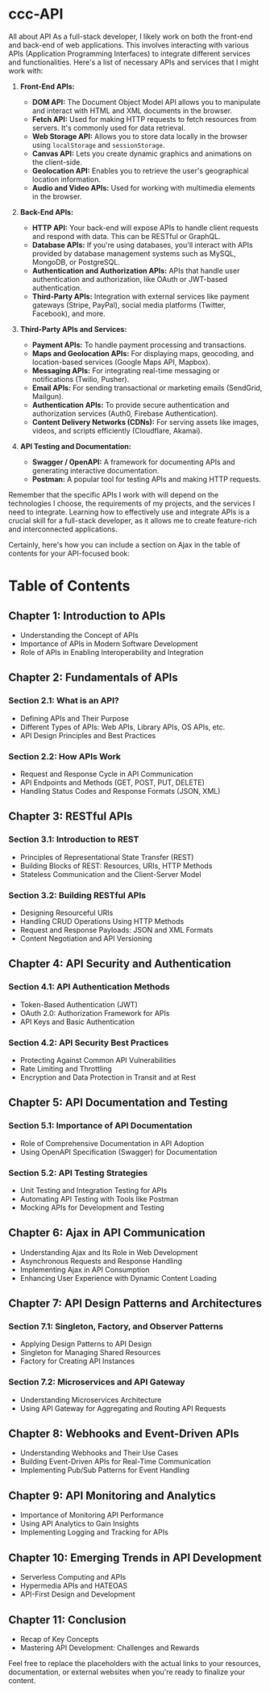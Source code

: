 # ccc-API
All about API
As a full-stack developer, I likely work on both the front-end and back-end of web applications. This involves interacting with various APIs (Application Programming Interfaces) to integrate different services and functionalities. Here's a list of necessary APIs and services that I might work with:

1. **Front-End APIs:**
   - **DOM API:** The Document Object Model API allows you to manipulate and interact with HTML and XML documents in the browser.
   - **Fetch API:** Used for making HTTP requests to fetch resources from servers. It's commonly used for data retrieval.
   - **Web Storage API:** Allows you to store data locally in the browser using `localStorage` and `sessionStorage`.
   - **Canvas API:** Lets you create dynamic graphics and animations on the client-side.
   - **Geolocation API:** Enables you to retrieve the user's geographical location information.
   - **Audio and Video APIs:** Used for working with multimedia elements in the browser.

2. **Back-End APIs:**
   - **HTTP API:** Your back-end will expose APIs to handle client requests and respond with data. This can be RESTful or GraphQL.
   - **Database APIs:** If you're using databases, you'll interact with APIs provided by database management systems such as MySQL, MongoDB, or PostgreSQL.
   - **Authentication and Authorization APIs:** APIs that handle user authentication and authorization, like OAuth or JWT-based authentication.
   - **Third-Party APIs:** Integration with external services like payment gateways (Stripe, PayPal), social media platforms (Twitter, Facebook), and more.

3. **Third-Party APIs and Services:**
   - **Payment APIs:** To handle payment processing and transactions.
   - **Maps and Geolocation APIs:** For displaying maps, geocoding, and location-based services (Google Maps API, Mapbox).
   - **Messaging APIs:** For integrating real-time messaging or notifications (Twilio, Pusher).
   - **Email APIs:** For sending transactional or marketing emails (SendGrid, Mailgun).
   - **Authentication APIs:** To provide secure authentication and authorization services (Auth0, Firebase Authentication).
   - **Content Delivery Networks (CDNs):** For serving assets like images, videos, and scripts efficiently (Cloudflare, Akamai).

4. **API Testing and Documentation:**
   - **Swagger / OpenAPI:** A framework for documenting APIs and generating interactive documentation.
   - **Postman:** A popular tool for testing APIs and making HTTP requests.

Remember that the specific APIs I work with will depend on the technologies I choose, the requirements of my projects, and the services I need to integrate. Learning how to effectively use and integrate APIs is a crucial skill for a full-stack developer, as it allows me to create feature-rich and interconnected applications.

Certainly, here's how you can include a section on Ajax in the table of contents for your API-focused book:

# Table of Contents

## Chapter 1: Introduction to APIs
- Understanding the Concept of APIs
- Importance of APIs in Modern Software Development
- Role of APIs in Enabling Interoperability and Integration

## Chapter 2: Fundamentals of APIs
### Section 2.1: What is an API?
- Defining APIs and Their Purpose
- Different Types of APIs: Web APIs, Library APIs, OS APIs, etc.
- API Design Principles and Best Practices

### Section 2.2: How APIs Work
- Request and Response Cycle in API Communication
- API Endpoints and Methods (GET, POST, PUT, DELETE)
- Handling Status Codes and Response Formats (JSON, XML)

## Chapter 3: RESTful APIs
### Section 3.1: Introduction to REST
- Principles of Representational State Transfer (REST)
- Building Blocks of REST: Resources, URIs, HTTP Methods
- Stateless Communication and the Client-Server Model

### Section 3.2: Building RESTful APIs
- Designing Resourceful URIs
- Handling CRUD Operations Using HTTP Methods
- Request and Response Payloads: JSON and XML Formats
- Content Negotiation and API Versioning

## Chapter 4: API Security and Authentication
### Section 4.1: API Authentication Methods
- Token-Based Authentication (JWT)
- OAuth 2.0: Authorization Framework for APIs
- API Keys and Basic Authentication

### Section 4.2: API Security Best Practices
- Protecting Against Common API Vulnerabilities
- Rate Limiting and Throttling
- Encryption and Data Protection in Transit and at Rest

## Chapter 5: API Documentation and Testing
### Section 5.1: Importance of API Documentation
- Role of Comprehensive Documentation in API Adoption
- Using OpenAPI Specification (Swagger) for Documentation

### Section 5.2: API Testing Strategies
- Unit Testing and Integration Testing for APIs
- Automating API Testing with Tools like Postman
- Mocking APIs for Development and Testing

## Chapter 6: Ajax in API Communication
- Understanding Ajax and Its Role in Web Development
- Asynchronous Requests and Response Handling
- Implementing Ajax in API Consumption
- Enhancing User Experience with Dynamic Content Loading

## Chapter 7: API Design Patterns and Architectures
### Section 7.1: Singleton, Factory, and Observer Patterns
- Applying Design Patterns to API Design
- Singleton for Managing Shared Resources
- Factory for Creating API Instances

### Section 7.2: Microservices and API Gateway
- Understanding Microservices Architecture
- Using API Gateway for Aggregating and Routing API Requests

## Chapter 8: Webhooks and Event-Driven APIs
- Understanding Webhooks and Their Use Cases
- Building Event-Driven APIs for Real-Time Communication
- Implementing Pub/Sub Patterns for Event Handling

## Chapter 9: API Monitoring and Analytics
- Importance of Monitoring API Performance
- Using API Analytics to Gain Insights
- Implementing Logging and Tracking for APIs

## Chapter 10: Emerging Trends in API Development
- Serverless Computing and APIs
- Hypermedia APIs and HATEOAS
- API-First Design and Development

## Chapter 11: Conclusion
- Recap of Key Concepts
- Mastering API Development: Challenges and Rewards

Feel free to replace the placeholders with the actual links to your resources, documentation, or external websites when you're ready to finalize your content.
